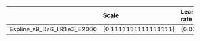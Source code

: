 |                            | Scale                | Learning rate   | Best MSE             | Best SSIM            |
|:---------------------------|:---------------------|:----------------|:---------------------|:---------------------|
| Bspline_s9_Ds6_LR1e3_E2000 | [0.1111111111111111] | [0.001]         | [24.748506546020508] | [0.7899184972588094] |